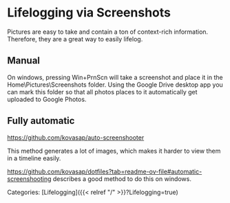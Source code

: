 # Lifelogging via Screenshots

Pictures are easy to take and contain a ton of context-rich information.
Therefore, they are a great way to easily lifelog.


## Manual

On windows, pressing Win+PrnScn will take a screenshot and place it in the
Home\\Pictures\\Screenshots folder.
Using the Google Drive desktop app you can mark this folder so that all photos
places to it automatically get uploaded to Google Photos.


## Fully automatic

https://github.com/kovasap/auto-screenshooter

This method generates a lot of images, which makes it harder to view them in a
timeline easily.

https://github.com/kovasap/dotfiles?tab=readme-ov-file#automatic-screenshooting
describes a good method to do this on windows.

Categories: [Lifelogging]({{< relref "/" >}}?Lifelogging=true)
